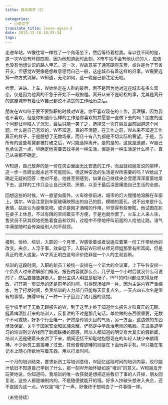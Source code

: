 ```yaml
---
title: 再次离开（2）

categories:
  - 小说文字
translate_title: leave-again-2
date: 2013-12-16 18:55:34
tags:
---
```


走进车站，W像往常一样找了一个角落坐下，然后等待着检票。与以往不同的是，这一次W没有环顾四周，因为他知道此时此刻，X市车站不会有他认识的人，应该也没有他想认识的路人甲乙。这一次，W故意买了通宵硬座车票，或许是为了节省开支，但感觉W更像是想故意惩罚自己一般，这座城市有着这样的旧事，W需要选择一种方式消解。W知道，无论如何，这一晚自己都注定无眠。

检票、进站、上车，W始终走在人群的最后，倒不是因为他对这座城市有多么留恋，仅是因为他真的不急于开始下一段旅程。离开从来不是轻松的事，尤其是离开的这座城市有着让W自己都说不清楚的工作经历之后。

朋友在W纠结于要不要辞职的时候对W说，你不喜欢现在的工作，我理解，因为我也不喜欢，但是你知道什么样的工作是你喜欢的并愿意一直做下去的吗？朋友的这个问题让W陷入了沉思，最后只能一笑了之，选择又一次在朋友面前回避这个问题。什么是自己喜欢的，W不知道，真的不清楚，在工作之前，W从来不知道工作真正的样子，于是臆想了无数场景，而且十有八九都是不切实际的奢望，于是，当所有的这些希冀都被打破之后，W只能选择离开。是的是的，这就是逃避，W自己也承认这一点，W确定他需要去找寻另一种生活，但是另一种生活是什么样子，自己从来都不确定。

W知道，自己放弃的是一份在央企里面无比安逸的工作，而且就如朋友说的那样，这一步一旦跨出就永远不可能回头。但这种安逸的生活是W所需要的吗？W给出了确定无疑的回答：绝对不是。他甚至预感到，如果自己继续央企里面浑浑噩噩地呆下去，这样的工作只会让自己厌烦、厌倦，以至于最后深恶痛绝自己生活的全部。

回想这些的时候，W一直望向窗外。火车徐徐前进，城市的灯火慢慢地溶解在车窗上。偶尔，W会注意到车窗玻璃映照出的自己的脸，模糊的面孔，说不出来是什么表情，姑且认为是倦怠吧。或许是刚才酒精的作用，W觉得有些晕眩，他试图在趴在桌子上休息，不过有限的空间着实不方便，于是也就作罢了。火车上人来人往，售货员不厌其烦地兜售着食品和饮料，过程中不停地呼叫前面的人给他让路，语气中满是随时会传染给别人的不耐烦。

------

报到、体检、培训，入职的一个月里，W感受着或者说适应着第一份工作带给他的改变。央企，人浮于事，效率低下，入职前W已经从师兄师姐那里有所耳闻，但是真正的进入这里，W才真正明白这句评价绝非是一个人的主观妄断。

培训的这段时间，入职的新员工被统一安排在一个诺大的会议室，上下午各安排一个负责人过来讲解部门概况，报告内容就那么点，几乎是一个小时后就没什么可说的了，然后直接告辞走人。部分主讲人明显是赶场子，PPT的时间都没来得及修改，打开第一页显示的还是前年的时间，引得现场嘘声一片。因为主讲内容严重缩水，为了打发时间，负责培训的人力部门只能每天反复点名，一天点四五次名是常有的事情，搞得W有了一种一下子回到了幼儿园的错觉。

在学校里听了无数无聊报告的W，到了这里才终于知道什么报告才叫真正的无聊。挺着啤酒肚赶来的培训人，反复讲的不过是那几句话，单位做的东西很重要，无数个不可或缺，好多个行业唯一，俨然是传销头目的气派，另一方面，这边做的东西涉及保密，关乎于国家安全和民族荣耀，俨然是中学政治老师的嘴脸。先进事迹学习的培训则让W找回了新闻联播的观感，所以人都知道的明显夸大其实的假新闻，培训人还是硬着头皮讲了下来，期间还恬不知耻地抱怨现在的年轻人缺少奉献精神。不少新员工直接睡了过去，其他昏昏欲睡的则是在下面玩弄手机，W只能在笔记本上随心所欲地写着东西，用以打发时间。

一个月的培训结束，要求新员工写培训总结，W回忆这段时间的培训内容，绞尽脑汁依旧不知道自己学到了什么，那一刻W开始怀疑如是“培训”的意义。W和朋友开玩笑地说，你知道吗，我培训的唯一收获就是想把这些敷衍了事的人开掉，朋友回复说，这些人都是编制内的，不是随便就能开的哦。好多人挤破头想进入央企，还不是因为这一点。W仅是“哦”了一声，好像终于想明白了一件事情一样。

（未完待续）